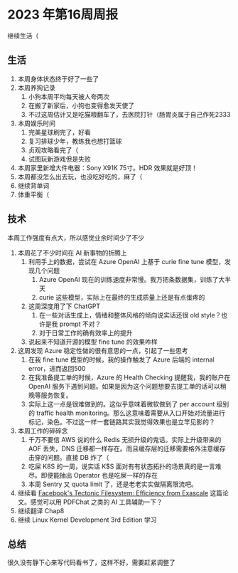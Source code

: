 # 2023 年第16周周报

继续生活（

## 生活

1. 本周身体状态终于好了一些了
2. 本周养狗记录
    1. 小狗本周平均每天被人夸两次
    2. 在搬了新家后，小狗也变得愈发天使了
    3. 不过这周估计又是吃猫粮翻车了，去医院打针（肠胃炎属于自己作死2333
3. 本周娱乐时间
    1. 完美星球刷完了，好看
    2. 复习排球少年，教练我也想打篮球
    3. 贞观攻略看完了（
    4. 试图玩新游戏但是失败
4. 本周家里新增大件电器：Sony X91K 75寸。HDR 效果就是好顶！
5. 本周都没怎么出去玩，也没吃好吃的，麻了（
6. 继续背单词
7. 体重平衡（

## 技术

本周工作强度有点大，所以感觉业余时间少了不少

1. 本周花了不少时间在 AI 新事物的折腾上
    1. 利用手上的数据，尝试在 Azure OpenAI 上基于 curie fine tune 模型，发现几个问题
        1. Azure OpenAI 现在的训练速度非常慢。我万把条数据集，训练了大半天
        2. curie 这些模型，实际上在最终的生成质量上还是有点蛋疼的
    2. 这周深度用了下 ChatGPT
        1. 在一些对话生成上，情绪和整体风格的倾向说实话还很 old style？也许是我 prompt 不对？
        2. 对于日常工作的确有效率上的提升
    3. 说起来不知道开源的模型 fine tune 的效果咋样
2. 这周发现 Azure 稳定性做的很有意思的一点，引起了一些思考
    1. 在我 fine tune 模型的时候，我的操作触发了 Azure 后端的 internal error，进而返回500
    2. 在我准备提工单的时候，Azure 的 Health Checking 提醒我，我的账户在 OpenAI 服务下遇到问题。如果是因为这个问题想要去提工单的话可以稍晚等服务恢复。
    3. 实际上这一点是很难做到的。这似乎意味着微软做到了 per account 级别的 traffic health monitoring。那么这意味着需要从入口开始对流量进行标记，染色。不过这一样一套链路其实我觉得效果也是立竿见影的？
3. 本周工作的碎碎念
    1. 千万不要信 AWS 说的什么 Redis 无损升级的鬼话。实际上升级带来的 AOF 丢失，DNS 迁移都一样存在。而且缓存层的迁移需要格外注意缓存击穿的问题。直接 DB 炸了（
    2. 吃屎 K8S 的一周，说实话 K$S 面对有有状态拓扑的场景真的是一言难尽。即便能抽出 Operator 也是吃屎一样的存在
    3. 本周 Sentry 又 quota limit 了，还是老老实实做隔离限流吧。
4. 继续看 [Facebook's Tectonic Filesystem: Efficiency from Exascale](https://www.usenix.org/conference/fast21/presentation/pan) 这篇论文。感觉可以用 PDFChat 之类的 AI 工具辅助一下？
5. 继续翻译 Chap8
6. 继续 Linux Kernel Development 3rd Edition 学习

## 总结

很久没有静下心来写代码看书了，这样不好，需要赶紧调整了
